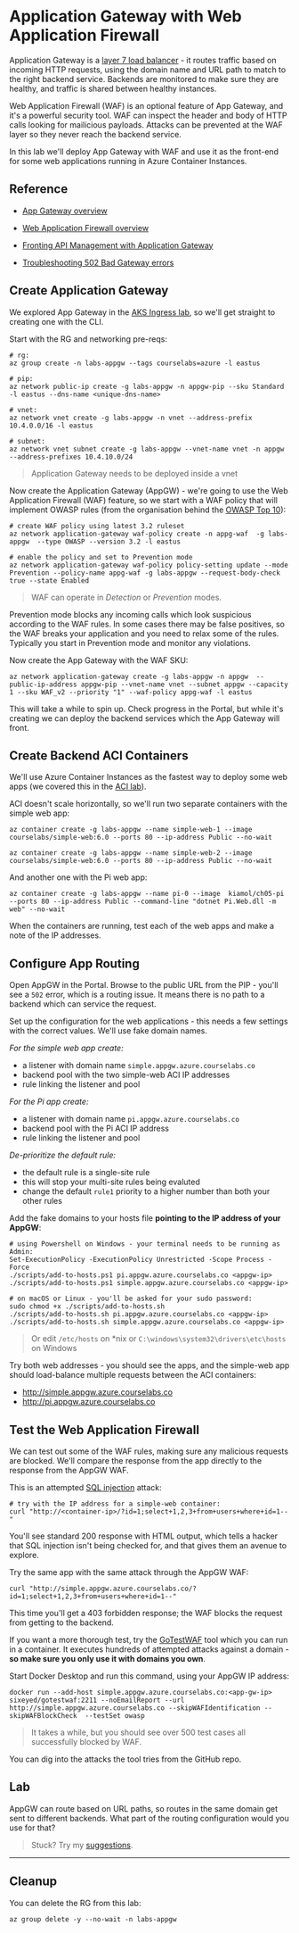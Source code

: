 # Application Gateway with Web Application Firewall

Application Gateway is a [layer 7 load balancer](https://www.nginx.com/resources/glossary/layer-7-load-balancing/) - it routes traffic based on incoming HTTP requests, using the domain name and URL path to match to the right backend service. Backends are monitored to make sure they are healthy, and traffic is shared between healthy instances.

Web Application Firewall (WAF) is an optional feature of App Gateway, and it's a powerful security tool. WAF can inspect the header and body of HTTP calls looking for mailicious payloads. Attacks can be prevented at the WAF layer so they never reach the backend service.

In this lab we'll deploy App Gateway with WAF and use it as the front-end for some web applications running in Azure Container Instances.

## Reference

- [App Gateway overview](https://learn.microsoft.com/en-us/azure/application-gateway/overview)

- [Web Application Firewall overview](https://learn.microsoft.com/en-us/azure/web-application-firewall/overview)

- [Fronting API Management with Application Gateway](https://learn.microsoft.com/en-us/azure/api-management/api-management-howto-integrate-internal-vnet-appgateway)

- [Troubleshooting 502 Bad Gateway errors](https://learn.microsoft.com/en-us/azure/application-gateway/application-gateway-troubleshooting-502)


## Create Application Gateway

We explored App Gateway in the [AKS Ingress lab](/labs/aks-ingress/README.md), so we'll get straight to creating one with the CLI.

Start with the RG and networking pre-reqs:

```
# rg:
az group create -n labs-appgw --tags courselabs=azure -l eastus

# pip:
az network public-ip create -g labs-appgw -n appgw-pip --sku Standard -l eastus --dns-name <unique-dns-name>

# vnet:
az network vnet create -g labs-appgw -n vnet --address-prefix 10.4.0.0/16 -l eastus

# subnet:
az network vnet subnet create -g labs-appgw --vnet-name vnet -n appgw --address-prefixes 10.4.10.0/24
```

> Application Gateway needs to be deployed inside a vnet

Now create the Application Gateway (AppGW) - we're going to use the Web Application Firewall (WAF) feature, so we start with a WAF policy that will implement OWASP rules (from the organisation behind the [OWASP Top 10](https://owasp.org/www-project-top-ten/)):

```
# create WAF policy using latest 3.2 ruleset
az network application-gateway waf-policy create -n appg-waf  -g labs-appgw  --type OWASP --version 3.2 -l eastus

# enable the policy and set to Prevention mode
az network application-gateway waf-policy policy-setting update --mode Prevention --policy-name appg-waf -g labs-appgw --request-body-check  true --state Enabled 
```

> WAF can operate in _Detection_ or _Prevention_ modes.

Prevention mode blocks any incoming calls which look suspicious according to the WAF rules. In some cases there may be false positives, so the WAF breaks your application and you need to relax some of the rules. Typically you start in Prevention mode and monitor any violations. 

Now create the App Gateway with the WAF SKU:

```
az network application-gateway create -g labs-appgw -n appgw  --public-ip-address appgw-pip --vnet-name vnet --subnet appgw --capacity 1 --sku WAF_v2 --priority "1" --waf-policy appg-waf -l eastus
```

This will take a while to spin up. Check progress in the Portal, but while it's creating we can deploy the backend services which the App Gateway will front.

## Create Backend ACI Containers

We'll use Azure Container Instances as the fastest way to deploy some web apps (we covered this in the [ACI lab](/labs/aci/README.md)).

ACI doesn't scale horizontally, so we'll run two separate containers with the simple web app:

```
az container create -g labs-appgw --name simple-web-1 --image courselabs/simple-web:6.0 --ports 80 --ip-address Public --no-wait

az container create -g labs-appgw --name simple-web-2 --image courselabs/simple-web:6.0 --ports 80 --ip-address Public --no-wait
```

And another one with the Pi web app:

```
az container create -g labs-appgw --name pi-0 --image  kiamol/ch05-pi --ports 80 --ip-address Public --command-line "dotnet Pi.Web.dll -m web" --no-wait
```

When the containers are running, test each of the web apps and make a note of the IP addresses.

## Configure App Routing

Open AppGW in the Portal. Browse to the public URL from the PIP - you'll see a `502` error, which is a routing issue. It means there is no path to a backend which can service the request.

Set up the configuration for the web applications - this needs a few settings with the correct values. We'll use fake domain names.

_For the simple web app create:_

- a listener with domain name `simple.appgw.azure.courselabs.co`
- backend pool with the two simple-web ACI IP addresses
- rule linking the listener and pool

_For the Pi app create:_

- a listener with domain name `pi.appgw.azure.courselabs.co`
- backend pool with the Pi ACI IP address
- rule linking the listener and pool

_De-prioritize the default rule:_

- the default rule is a single-site rule
- this will stop your multi-site rules being evaluted
- change the default `rule1` priority to a higher number than both your other rules

Add the fake domains to your hosts file **pointing to the IP address of your AppGW**:

```
# using Powershell on Windows - your terminal needs to be running as Admin:
Set-ExecutionPolicy -ExecutionPolicy Unrestricted -Scope Process -Force
./scripts/add-to-hosts.ps1 pi.appgw.azure.courselabs.co <appgw-ip>
./scripts/add-to-hosts.ps1 simple.appgw.azure.courselabs.co <appgw-ip>

# on macOS or Linux - you'll be asked for your sudo password:
sudo chmod +x ./scripts/add-to-hosts.sh
./scripts/add-to-hosts.sh pi.appgw.azure.courselabs.co <appgw-ip>
./scripts/add-to-hosts.sh simple.appgw.azure.courselabs.co <appgw-ip>
```

> Or edit `/etc/hosts` on *nix or `C:\windows\system32\drivers\etc\hosts` on Windows

Try both web addresses - you should see the apps, and the simple-web app should load-balance multiple requests between the ACI containers:

- http://simple.appgw.azure.courselabs.co
- http://pi.appgw.azure.courselabs.co

## Test the Web Application Firewall

We can test out some of the WAF rules, making sure any malicious requests are blocked. We'll compare the response from the app directly to the response from the AppGW WAF.

This is an attempted [SQL injection](https://owasp.org/www-community/attacks/SQL_Injection) attack:

```
# try with the IP address for a simple-web container:
curl "http://<container-ip>/?id=1;select+1,2,3+from+users+where+id=1--"
```

You'll see standard 200 response with HTML output, which tells a hacker that SQL injection isn't being checked for, and that gives them an avenue to explore.

Try the same app with the same attack through the AppGW WAF:

```
curl "http://simple.appgw.azure.courselabs.co/?id=1;select+1,2,3+from+users+where+id=1--"
```

This time you'll get a 403 forbidden response; the WAF blocks the request from getting to the backend.

If you want a more thorough test, try the [GoTestWAF](https://github.com/wallarm/gotestwaf) tool which you can run in a container. It executes hundreds of attempted attacks against a domain - **so make sure you only use it with domains you own**.

Start Docker Desktop and run this command, using your AppGW IP address:

```
docker run --add-host simple.appgw.azure.courselabs.co:<app-gw-ip> sixeyed/gotestwaf:2211 --noEmailReport --url http://simple.appgw.azure.courselabs.co --skipWAFIdentification --skipWAFBlockCheck  --testSet owasp
```

> It takes a while, but you should see over 500 test cases all successfully blocked by WAF.

You can dig into the attacks the tool tries from the GitHub repo.

## Lab

AppGW can route based on URL paths, so routes in the same domain get sent to different backends. What part of the routing configuration would you use for that?

> Stuck? Try my [suggestions](suggestions.md).
___

## Cleanup

You can delete the RG from this lab:

```
az group delete -y --no-wait -n labs-appgw
```